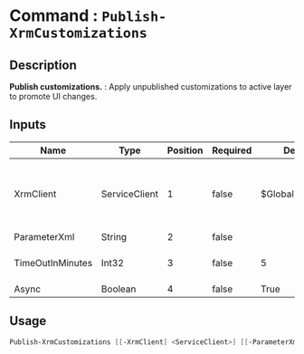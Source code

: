 # Command : `Publish-XrmCustomizations` 

## Description

**Publish customizations.** : Apply unpublished customizations to active layer to promote UI changes.

## Inputs

Name|Type|Position|Required|Default|Description
----|----|--------|--------|-------|-----------
XrmClient|ServiceClient|1|false|$Global:XrmClient|Xrm connector initialized to target instance. Use latest one by default. (CrmServiceClient)
ParameterXml|String|2|false||
TimeOutInMinutes|Int32|3|false|5|Specify timeout duration in minute. (Default : 5 min)
Async|Boolean|4|false|True|


## Usage

```Powershell 
Publish-XrmCustomizations [[-XrmClient] <ServiceClient>] [[-ParameterXml] <String>] [[-TimeOutInMinutes] <Int32>] [[-Async] <Boolean>] [<CommonParameters>]
``` 


